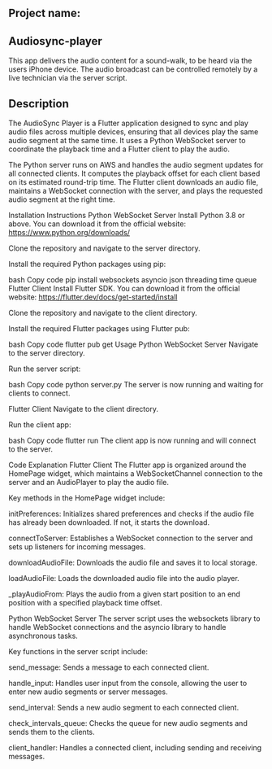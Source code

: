 ## Project name:
## Audiosync-player
This app delivers the audio content for a sound-walk, to be heard via the users iPhone device. The audio broadcast can be controlled remotely by a live technician via the server script. 

## Description
The AudioSync Player is a Flutter application designed to sync and play audio files across multiple devices, ensuring that all devices play the same audio segment at the same time. It uses a Python WebSocket server to coordinate the playback time and a Flutter client to play the audio.

The Python server runs on AWS and handles the audio segment updates for all connected clients. It computes the playback offset for each client based on its estimated round-trip time. The Flutter client downloads an audio file, maintains a WebSocket connection with the server, and plays the requested audio segment at the right time.

Installation Instructions
Python WebSocket Server
Install Python 3.8 or above. You can download it from the official website: https://www.python.org/downloads/

Clone the repository and navigate to the server directory.

Install the required Python packages using pip:

bash
Copy code
pip install websockets asyncio json threading time queue
Flutter Client
Install Flutter SDK. You can download it from the official website: https://flutter.dev/docs/get-started/install

Clone the repository and navigate to the client directory.

Install the required Flutter packages using Flutter pub:

bash
Copy code
flutter pub get
Usage
Python WebSocket Server
Navigate to the server directory.

Run the server script:

bash
Copy code
python server.py
The server is now running and waiting for clients to connect.

Flutter Client
Navigate to the client directory.

Run the client app:

bash
Copy code
flutter run
The client app is now running and will connect to the server.

Code Explanation
Flutter Client
The Flutter app is organized around the HomePage widget, which maintains a WebSocketChannel connection to the server and an AudioPlayer to play the audio file.

Key methods in the HomePage widget include:

initPreferences: Initializes shared preferences and checks if the audio file has already been downloaded. If not, it starts the download.

connectToServer: Establishes a WebSocket connection to the server and sets up listeners for incoming messages.

downloadAudioFile: Downloads the audio file and saves it to local storage.

loadAudioFile: Loads the downloaded audio file into the audio player.

_playAudioFrom: Plays the audio from a given start position to an end position with a specified playback time offset.

Python WebSocket Server
The server script uses the websockets library to handle WebSocket connections and the asyncio library to handle asynchronous tasks.

Key functions in the server script include:

send_message: Sends a message to each connected client.

handle_input: Handles user input from the console, allowing the user to enter new audio segments or server messages.

send_interval: Sends a new audio segment to each connected client.

check_intervals_queue: Checks the queue for new audio segments and sends them to the clients.

client_handler: Handles a connected client, including sending and receiving messages.
